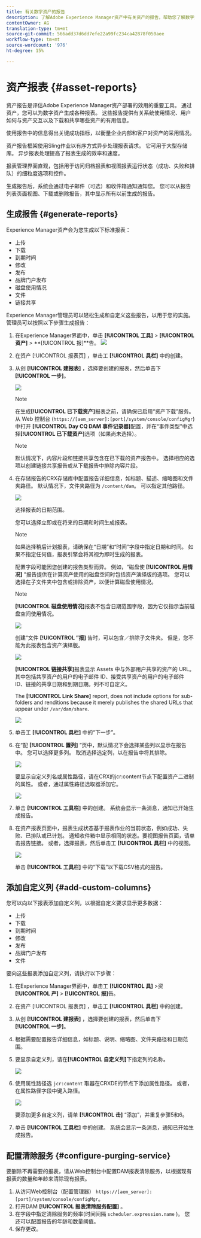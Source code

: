 ```yaml
---
title: 有关数字资产的报告
description: 了解Adobe Experience Manager资产中有关资产的报告，帮助您了解数字资产的使用、活动和共享情况。
contentOwner: AG
translation-type: tm+mt
source-git-commit: 566add37d6dd7efe22a99fc234ca42878f050aee
workflow-type: tm+mt
source-wordcount: '976'
ht-degree: 15%

---
```



# 资产报表 {#asset-reports}

资产报告是评估Adobe Experience Manager资产部署的效用的重要工具。 通过资产，您可以为数字资产生成各种报表。 这些报告提供有关系统使用情况、用户如何与资产交互以及下载和共享哪些资产的有用信息。

使用报告中的信息得出关键成功指标，以衡量企业内部和客户对资产的采用情况。

资产报告框架使用Sling作业以有序方式异步处理报表请求。 它可用于大型存储库。 异步报表处理提高了报表生成的效率和速度。

报表管理界面直观，包括用于访问归档报表和视图报表运行状态（成功、失败和排队）的细粒度选项和控件。

生成报告后，系统会通过电子邮件（可选）和收件箱通知通知您。 您可以从报告列表页面视图、下载或删除报告，其中显示所有以前生成的报告。

## 生成报告 {#generate-reports}

Experience Manager资产会为您生成以下标准报表：

* 上传
* 下载
* 到期时间
* 修改
* 发布
* 品牌门户发布
* 磁盘使用情况
* 文件
* 链接共享

Experience Manager管理员可以轻松生成和自定义这些报告，以用于您的实施。 管理员可以按照以下步骤生成报告：

1. 在Experience Manager界面中，单击 **[!UICONTROL 工具]** > **[!UICONTROL 资产]** > **[!UICONTROL 报]**告。
   ![](assets/AssetsReportNavigation.png)

1. 在资产 [!UICONTROL 报表页] ，单击工 **[!UICONTROL 具栏]** 中的创建。
1. 从创 **[!UICONTROL 建报表]** ，选择要创建的报表，然后单击下 **[!UICONTROL 一步]**。

   ![](assets/choose_report.png)

   >[!NOTE]
   >
   >在生成&#x200B;**[!UICONTROL 已下载资产]**&#x200B;报表之前，请确保已启用“资产下载”服务。从 Web 控制台 (`https://[aem_server]:[port]/system/console/configMgr`) 中打开 **[!UICONTROL Day CQ DAM 事件记录器]**&#x200B;配置，并在“事件类型”中选择&#x200B;**[!UICONTROL 已下载资产]**&#x200B;选项（如果尚未选择）。

   >[!NOTE]
   >
   >默认情况下，内容片段和链接共享包含在已下载的资产报告中。 选择相应的选项以创建链接共享报告或从下载报告中排除内容片段。

1. 在存储报告的CRX存储库中配置报告详细信息，如标题、描述、缩略图和文件夹路径。 默认情况下，文件夹路径为 `/content/dam`。 可以指定其他路径。

   ![](assets/report_configuration.png)

   选择报表的日期范围。

   您可以选择立即或在将来的日期和时间生成报表。

   >[!NOTE]
   >
   >如果选择稍后计划报表，请确保在“日期”和“时间”字段中指定日期和时间。 如果不指定任何值，报表引擎会将其视为即时生成的报表。

   配置字段可能因您创建的报告类型而异。 例如，“磁盘使 **[!UICONTROL 用情况]** ”报告提供在计算资产使用的磁盘空间时包括资产演绎版的选项。 您可以选择在子文件夹中包含或排除资产，以便计算磁盘使用情况。

   >[!NOTE]
   >
   >**[!UICONTROL 磁盘使用情况]**&#x200B;报表不包含日期范围字段，因为它仅指示当前磁盘空间使用情况。

   ![](assets/disk_usage_configuration.png)

   创建“文件 **[!UICONTROL ”报]** 告时，可以包含／排除子文件夹。 但是，您不能为此报表包含资产演绎版。

   ![](assets/files_report.png)

   **[!UICONTROL 链接共享]**&#x200B;报表显示 Assets 中与外部用户共享的资产的 URL。其中包括共享资产的用户的电子邮件 ID、接受共享资产的用户的电子邮件 ID、链接的共享日期和到期日期。列不可自定义。

   The **[!UICONTROL Link Share]** report, does not include options for sub-folders and renditions because it merely publishes the shared URLs that appear under `/var/dam/share`.

   ![](assets/link_share.png)

1. 单击工 **[!UICONTROL 具栏]** 中的“下一步”。

1. 在“配 **[!UICONTROL 置列]** ”页中，默认情况下会选择某些列以显示在报告中。 您可以选择更多列。 取消选择选定列，以在报告中将其排除。

   ![](assets/configure_columns.png)

   要显示自定义列名或属性路径，请在CRX的jcr:content节点下配置资产二进制的属性。 或者，通过属性路径选取器添加它。

   ![](assets/custom_columns.png)

1. 单击 **[!UICONTROL 工具栏]** 中的创建。 系统会显示一条消息，通知已开始生成报告。
1. 在资产报表页面中，报表生成状态基于报表作业的当前状态，例如成功、失败、已排队或已计划。 通知收件箱中显示相同的状态。要视图报告页面，请单击报告链接。 或者，选择报表，然后单击工 **[!UICONTROL 具栏]** 中的视图。

   ![](assets/report_page.png)

   单击 **[!UICONTROL 工具栏]** 中的“下载”以下载CSV格式的报告。

## 添加自定义列 {#add-custom-columns}

您可以向以下报表添加自定义列，以根据自定义要求显示更多数据：

* 上传
* 下载
* 到期时间
* 修改
* 发布
* 品牌门户发布
* 文件

要向这些报表添加自定义列，请执行以下步骤：

1. 在Experience Manager界面中，单击工 **[!UICONTROL 具]** >资 **[!UICONTROL 产]** > **[!UICONTROL 报]**&#x200B;告。
1. 在资产 [!UICONTROL 报表页] ，单击工 **[!UICONTROL 具栏]** 中的创建。

1. 从创 **[!UICONTROL 建报表]** ，选择要创建的报表，然后单击下 **[!UICONTROL 一步]**。
1. 根据需要配置报告详细信息，如标题、说明、缩略图、文件夹路径和日期范围。

1. 要显示自定义列，请在&#x200B;**[!UICONTROL 自定义列]**&#x200B;下指定列的名称。

   ![](assets/custom_columns-1.png)

1. 使用属性路径选 `jcr:content` 取器在CRXDE的节点下添加属性路径。 或者，在属性路径字段中键入路径。

   ![](assets/property_picker.png)

   要添加更多自定义列，请单 **[!UICONTROL 击]** “添加”，并重复步骤5和6。

1. 单击 **[!UICONTROL 工具栏]** 中的创建。 系统会显示一条消息，通知已开始生成报告。

## 配置清除服务 {#configure-purging-service}

要删除不再需要的报表，请从Web控制台中配置DAM报表清除服务，以根据现有报表的数量和年龄来清除现有报表。

1. 从访问Web控制台（配置管理器） `https://[aem_server]:[port]/system/console/configMgr`。
1. 打开DAM **[!UICONTROL 报表清除服务配置]** 。
1. 在字段中指定清除服务的频率(时间间隔 `scheduler.expression.name` )。 您还可以配置报告的年龄和数量阈值。
1. 保存更改。
